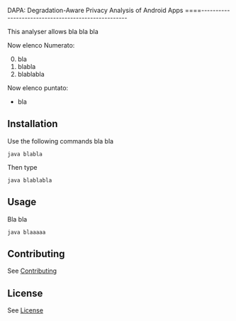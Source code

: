 DAPA: Degradation-Aware Privacy Analysis of Android Apps
====----------------------------------------------------

This analyser allows bla bla bla

Now elenco Numerato:

0. bla
0. blabla
0. blablabla

Now elenco puntato:

* bla

Installation
------------

Use the following commands bla bla

```
java blabla
```

Then type

```
java blablabla
```

Usage
-----

Bla bla

```
java blaaaaa
```


Contributing
------------

See [Contributing](NameOfTheFile.md)

License
-------

See [License](LICENSE.txt)

